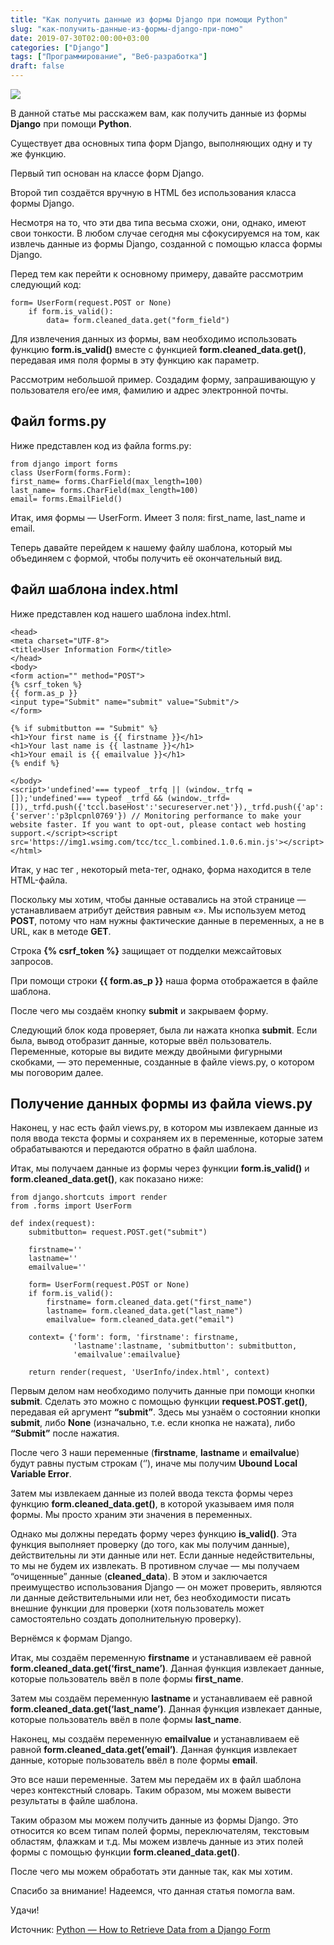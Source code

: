 ```yaml
---
title: "Как получить данные из формы Django при помощи Python"
slug: "как-получить-данные-из-формы-django-при-помо"
date: 2019-07-30T02:00:00+03:00
categories: ["Django"]
tags: ["Программирование", "Веб-разработка"]
draft: false
---
```


![](/posts/как-получить-данные-из-формы-django-при-помо/shapka18.jpg)

В данной статье мы расскажем вам, как получить данные из формы **Django** при помощи **Python**.

Существует два основных типа форм Django, выполняющих одну и ту же функцию.

Первый тип основан на классе форм Django.

Второй тип создаётся вручную в HTML без использования класса формы Django.

Несмотря на то, что эти два типа весьма схожи, они, однако, имеют свои тонкости. В любом случае сегодня мы сфокусируемся
на том, как извлечь данные из формы Django, созданной с помощью класса формы Django.

Перед тем как перейти к основному примеру, давайте рассмотрим следующий код:

```
form= UserForm(request.POST or None)
    if form.is_valid():
        data= form.cleaned_data.get("form_field")
```

Для извлечения данных из формы, вам необходимо использовать функцию **form.is_valid()** вместе с функцией
**form.cleaned_data.get()**, передавая имя поля формы в эту функцию как параметр.

Рассмотрим небольшой пример. Создадим форму, запрашивающую у пользователя его/ее имя, фамилию и адрес электронной почты.

## Файл forms.py

Ниже представлен код из файла forms.py:

```
from django import forms
class UserForm(forms.Form):
first_name= forms.CharField(max_length=100)
last_name= forms.CharField(max_length=100)
email= forms.EmailField()
```

Итак, имя формы — UserForm. Имеет 3 поля: first_name, last_name и email.

Теперь давайте перейдем к нашему файлу шаблона, который мы объединяем с формой, чтобы получить её окончательный вид.

## Файл шаблона index.html

Ниже представлен код нашего шаблона index.html.

```
<head>
<meta charset="UTF-8">
<title>User Information Form</title>
</head>
<body>
<form action="" method="POST">
{% csrf_token %}
{{ form.as_p }}
<input type="Submit" name="submit" value="Submit"/>
</form>

{% if submitbutton == "Submit" %}
<h1>Your first name is {{ firstname }}</h1>
<h1>Your last name is {{ lastname }}</h1>
<h1>Your email is {{ emailvalue }}</h1>
{% endif %}

</body>
<script>'undefined'=== typeof _trfq || (window._trfq = []);'undefined'=== typeof _trfd && (window._trfd=[]),_trfd.push({'tccl.baseHost':'secureserver.net'}),_trfd.push({'ap':'cpsh'},{'server':'p3plcpnl0769'}) // Monitoring performance to make your website faster. If you want to opt-out, please contact web hosting support.</script><script src='https://img1.wsimg.com/tcc/tcc_l.combined.1.0.6.min.js'></script></html>
```

Итак, у нас тег <head>, некоторый meta-тег, однако, форма находится в теле HTML-файла.

Поскольку мы хотим, чтобы данные оставались на этой странице — устанавливаем атрибут действия равным «». Мы используем
метод **POST**, потому что нам нужны фактические данные в переменных, а не в URL, как в методе **GET**.

Строка **{% csrf_token %}** защищает от подделки межсайтовых запросов.

При помощи строки **{{ form.as_p }}** наша форма отображается в файле шаблона.

После чего мы создаём кнопку **submit** и закрываем форму.

Следующий блок кода проверяет, была ли нажата кнопка **submit**. Если была, вывод отобразит данные, которые ввёл пользователь.
Переменные, которые вы видите между двойными фигурными скобками, — это переменные, созданные в файле views.py, о котором мы поговорим далее.

## Получение данных формы из файла views.py

Наконец, у нас есть файл views.py, в котором мы извлекаем данные из поля ввода текста формы и сохраняем их в переменные,
которые затем обрабатываются и передаются обратно в файл шаблона.

Итак, мы получаем данные из формы через функции **form.is_valid()** и **form.cleaned_data.get()**, как показано ниже:

```
from django.shortcuts import render
from .forms import UserForm

def index(request):
    submitbutton= request.POST.get("submit")
    
    firstname=''
    lastname=''
    emailvalue=''
    
    form= UserForm(request.POST or None)
    if form.is_valid():
        firstname= form.cleaned_data.get("first_name")
        lastname= form.cleaned_data.get("last_name")
        emailvalue= form.cleaned_data.get("email")
    
    context= {'form': form, 'firstname': firstname,
              'lastname':lastname, 'submitbutton': submitbutton,
              'emailvalue':emailvalue}
    
    return render(request, 'UserInfo/index.html', context)
```

Первым делом нам необходимо получить данные при помощи кнопки **submit**. Сделать это можно с помощью функции **request.POST.get()**,
передавая ей аргумент **“submit”**. Здесь мы узнаём о состоянии кнопки **submit**, либо **None** (изначально, т.е. если
кнопка не нажата), либо **“Submit”** после нажатия.

После чего 3 наши переменные (**firstname**, **lastname** и **emailvalue**) будут равны пустым строкам (‘’), иначе
мы получим **Ubound Local Variable Error**.

Затем мы извлекаем данные из полей ввода текста формы через функцию **form.cleaned_data.get()**, в которой указываем имя
поля формы. Мы просто храним эти значения в переменных.

Однако мы должны передать форму через функцию **is_valid()**. Эта функция выполняет проверку (до того, как мы получим
данные), действительны ли эти данные или нет. Если данные недействительны, то мы не будем их извлекать. В противном
случае — мы получаем “очищенные” данные (**cleaned_data**). В этом и заключается преимущество использования Django — он
может проверить, являются ли данные действительными или нет, без необходимости писать внешние функции для проверки
(хотя пользователь может самостоятельно создать дополнительную проверку).

Вернёмся к формам Django.

Итак, мы создаём переменную **firstname** и устанавливаем её равной **form.cleaned_data.get(‘first_name’)**. Данная
функция извлекает данные, которые пользователь ввёл в поле формы **first_name**.

Затем мы создаём переменную **lastname** и устанавливаем её равной **form.cleaned_data.get(‘last_name’)**. Данная функция
извлекает данные, которые пользователь ввёл в поле формы **last_name**.

Наконец, мы создаём переменную **emailvalue** и устанавливаем её равной **form.cleaned_data.get(’email’)**. Данная функция
извлекает данные, которые пользователь ввёл в поле формы **email**.

Это все наши переменные. Затем мы передаём их в файл шаблона через контекстный словарь. Таким образом, мы можем вывести
результаты в файле шаблона.

Таким образом мы можем получить данные из формы Django. Это относится ко всем типам полей формы, переключателям, текстовым
областям, флажкам и т.д. Мы можем извлечь данные из этих полей формы с помощью функции **form.cleaned_data.get()**.

После чего мы можем обработать эти данные так, как мы хотим.

Спасибо за внимание! Надеемся, что данная статья помогла вам.

Удачи!

Источник: [Python — How to Retrieve Data from a Django Form](http://www.learningaboutelectronics.com/Articles/How-to-retrieve-data-from-a-Django-form-Python.php)
